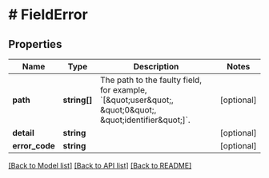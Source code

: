 # # FieldError

## Properties

Name | Type | Description | Notes
------------ | ------------- | ------------- | -------------
**path** | **string[]** | The path to the faulty field, for example, &#x60;[\&quot;user\&quot;, \&quot;0\&quot;, \&quot;identifier\&quot;]&#x60;. | [optional]
**detail** | **string** |  | [optional]
**error_code** | **string** |  | [optional]

[[Back to Model list]](../../README.md#models) [[Back to API list]](../../README.md#endpoints) [[Back to README]](../../README.md)
